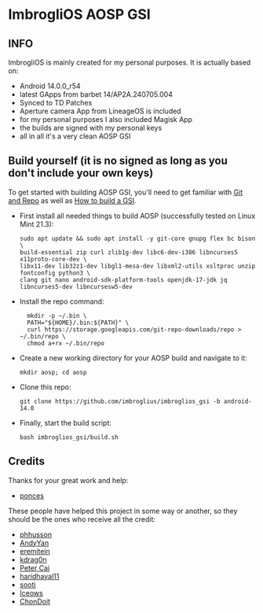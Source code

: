 # ImbrogliOS AOSP GSI

## INFO
ImbrogliOS is mainly created for my personal purposes.
It is actually based on:
- Android 14.0.0_r54
- latest GApps from barbet 14/AP2A.240705.004
- Synced to TD Patches
- Aperture camera App from LineageOS is included
- for my personal purposes I also included Magisk App
- the builds are signed with my personal keys
- all in all it's a very clean AOSP GSI

## Build yourself (it is no signed as long as you don't include your own keys)
To get started with building AOSP GSI, you'll need to get familiar with [Git and Repo](https://source.android.com/source/using-repo.html) as well as [How to build a GSI](https://github.com/phhusson/treble_experimentations/wiki/How-to-build-a-GSI%3F).
- First install all needed things to build AOSP (successfully tested on Linux Mint 21.3):
    ```
    sudo apt update && sudo apt install -y git-core gnupg flex bc bison \
	build-essential zip curl zlib1g-dev libc6-dev-i386 libncurses5 x11proto-core-dev \
	libx11-dev lib32z1-dev libgl1-mesa-dev libxml2-utils xsltproc unzip fontconfig python3 \
	clang git nano android-sdk-platform-tools openjdk-17-jdk jq libncurses5-dev libncursesw5-dev
    ```
- Install the repo command:
  ```
	mkdir -p ~/.bin \
	PATH="${HOME}/.bin:${PATH}" \
	curl https://storage.googleapis.com/git-repo-downloads/repo > ~/.bin/repo \
	chmod a+rx ~/.bin/repo
	```

- Create a new working directory for your AOSP build and navigate to it:
    ```
    mkdir aosp; cd aosp
    ```
- Clone this repo:
    ```
    git clone https://github.com/imbroglius/imbroglios_gsi -b android-14.0
    ```
- Finally, start the build script:
    ```
    bash imbroglios_gsi/build.sh
    ```


## Credits

Thanks for your great work and help:
- [ponces](https://github.com/ponces)

These people have helped this project in some way or another, so they should be the ones who receive all the credit:
- [phhusson](https://github.com/phhusson)
- [AndyYan](https://github.com/AndyCGYan)
- [eremitein](https://github.com/eremitein)
- [kdrag0n](https://github.com/kdrag0n)
- [Peter Cai](https://github.com/PeterCxy)
- [haridhayal11](https://github.com/haridhayal11)
- [sooti](https://github.com/sooti)
- [Iceows](https://github.com/Iceows)
- [ChonDoit](https://github.com/ChonDoit)
